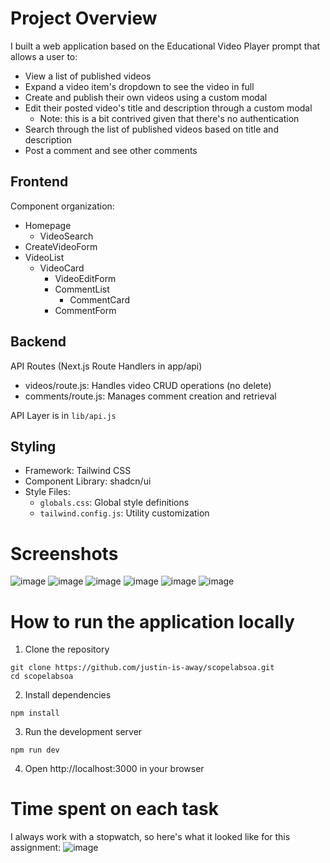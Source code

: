 # Project Overview 
I built a web application based on the Educational Video Player prompt that allows a user to:

- View a list of published videos
- Expand a video item's dropdown to see the video in full
- Create and publish their own videos using a custom modal
- Edit their posted video's title and description through a custom modal
  - Note: this is a bit contrived given that there's no authentication
- Search through the list of published videos based on title and description
- Post a comment and see other comments 

## Frontend
Component organization:
  - Homepage
    - VideoSearch
  - CreateVideoForm
  - VideoList
    - VideoCard
      - VideoEditForm
      - CommentList
        - CommentCard     
      - CommentForm


## Backend

API Routes (Next.js Route Handlers in app/api)

- videos/route.js: Handles video CRUD operations (no delete)
- comments/route.js: Manages comment creation and retrieval

API Layer is in ```lib/api.js```

## Styling

- Framework: Tailwind CSS
- Component Library: shadcn/ui
- Style Files:
  - ```globals.css```: Global style definitions
  - ```tailwind.config.js```: Utility customization
 
# Screenshots

![image](https://github.com/user-attachments/assets/5612cdd5-2ff2-4afc-902e-160d3c022631)
![image](https://github.com/user-attachments/assets/35c6834a-a7d4-4404-9690-a40b7439d3ac)
![image](https://github.com/user-attachments/assets/6a5d06fd-7581-4d37-90df-c119618790ba)
![image](https://github.com/user-attachments/assets/ce5febd7-ead9-4fa3-9e23-28a56e79d818)
![image](https://github.com/user-attachments/assets/856b7d2f-29d5-41c7-b253-0c5ea5a5b494)
![image](https://github.com/user-attachments/assets/88f69c10-26da-4318-b43e-016e74a71536)

# How to run the application locally

1. Clone the repository
```
git clone https://github.com/justin-is-away/scopelabsoa.git
cd scopelabsoa
```
2. Install dependencies 
```
npm install
```
3. Run the development server
```
npm run dev
```
4. Open http://localhost:3000 in your browser

# Time spent on each task 
I always work with a stopwatch, so here's what it looked like for this assignment:
![image](https://github.com/user-attachments/assets/e94400fe-a942-4ed4-83b1-45155361a2c3)

